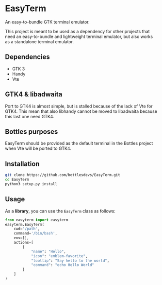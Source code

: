 # EasyTerm
An easy-to-bundle GTK terminal emulator.

This project is meant to be used as a dependency for other projects that
need an easy-to-bundle and lightweight terminal emulator, but also
works as a standalone terminal emulator.

## Dependencies
- GTK 3
- Handy
- Vte

## GTK4 & libadwaita
Port to GTK4 is almost simple, but is stalled because of the lack of
Vte for GTK4. This mean that also libhandy cannot be moved to libadwaita
because this last one need GTK4.

## Bottles purposes
EasyTerm should be provided as the default terminal in the Bottles project
when Vte will be ported to GTK4.

## Installation
```bash
git clone https://github.com/bottlesdevs/EasyTerm.git
cd EasyTerm
python3 setup.py install
```

## Usage
As a **library**, you can use the `EasyTerm` class as follows:
```python
from easyterm import easyterm
easyterm.EasyTerm(
    cwd='/path',
    command='/bin/bash',
    env=[],
    actions=[
        {
            "name": "Hello",
            "icon": "emblem-favorite",
            "tooltip": "Say hello to the world",
            "command": "echo Hello World"
        }
    ]
)
```
